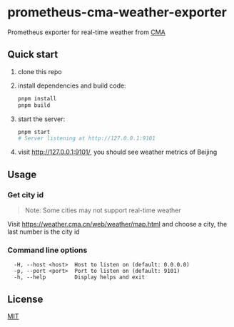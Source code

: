 # prometheus-cma-weather-exporter

Prometheus exporter for real-time weather from [CMA](https://weather.cma.cn/)

## Quick start

1. clone this repo
2. install dependencies and build code:

   ```sh
   pnpm install
   pnpm build
   ```

3. start the server:

   ```sh
   pnpm start
   # Server listening at http://127.0.0.1:9101
   ```

4. visit http://127.0.0.1:9101/, you should see weather metrics of Beijing

## Usage

### Get city id

> Note: Some cities may not support real-time weather

Visit https://weather.cma.cn/web/weather/map.html and choose a city, the last number is the city id

### Command line options

```
  -H, --host <host>  Host to listen on (default: 0.0.0.0)
  -p, --port <port>  Port to listen on (default: 9101)
  -h, --help         Display helps and exit
```

## License

[MIT](./LICENSE)
